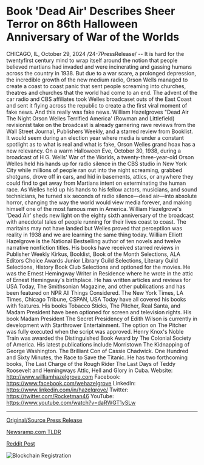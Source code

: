 # Book 'Dead Air' Describes Sheer Terror on 86th Halloween Anniversary of War of the Worlds

CHICAGO, IL, October 29, 2024 /24-7PressRelease/ -- It is hard for the twentyfirst century mind to wrap itself around the notion that people believed martians had invaded and were incinerating and gassing humans across the country in 1938. But due to a war scare, a prolonged depression, the incredible growth of the new medium radio, Orson Wells managed to create a coast to coast panic that sent people screaming into churches, theatres and churches that the world had come to an end. The advent of the car radio and CBS affiliates took Welles broadcaset outs of the East Coast and sent it flying across the republic to create a the first viral moment of fake news. And this really was fake news.   William Hazelgroves "Dead Air The Night Orson Welles Terrified America' (Rowman and Littlefield) revisionist take on the broadcast is already garnering rave reviews from the Wall Street Journal, Publishers Weekly, and a starred review from Booklist. It would seem during an election year where media is under a constant spotlight as to what is real and what is fake, Orson Welles grand hoax has a new relevancy. On a warm Halloween Eve, October 30, 1938, during a broadcast of H G. Wells' War of the Worlds, a twenty-three-year-old Orson Welles held his hands up for radio silence in the CBS studio in New York City while millions of people ran out into the night screaming, grabbed shotguns, drove off in cars, and hid in basements, attics, or anywhere they could find to get away from Martians intent on exterminating the human race. As Welles held up his hands to his fellow actors, musicians, and sound technicians, he turned six seconds of radio silence—dead air—into absolute horror, changing the way the world would view media forever, and making himself one of the most famous men in America.  William Hazelgrove's 'Dead Air' sheds new light on the eighty sixth anniversary of the broadcast with anecdotal tales of people running for their lives coast to coast. The maritains may not have landed but Welles proved that perceptiion was reality in 1938 and we are learning the same thing today.  William Elliott Hazelgrove is the National Bestselling author of ten novels and twelve narrative nonfiction titles. His books have received starred reviews in Publisher Weekly Kirkus, Booklist, Book of the Month Selections, ALA Editors Choice Awards Junior Library Guild Selections, Literary Guild Selections, History Book Club Selections and optioned for the movies. He was the Ernest Hemingway Writer in Residence where he wrote in the attic of Ernest Hemingway's birthplace. He has written articles and reviews for USA Today, The Smithsonian Magazine, and other publications and has been featured on NPR All Things Considered. The New York Times, LA Times, Chicago Tribune, CSPAN, USA Today have all covered his books with features. His books Tobacco Sticks, The Pitcher, Real Santa, and Madam President have been optioned for screen and television rights. His book Madam President The Secret Presidency of Edith Wilson is currently in development with Starthrower Entertainment. The option on The Pitcher was fully executed when the script was approved. Henry Knox's Noble Train was awarded the Distinguished Book Award by The Colonial Society of America. His latest publications include Morristown The Kidnapping of George Washington. The Brilliant Con of Cassie Chadwick. One Hundred and Sixty Minutes, the Race to Save the Titanic. He has two forthcoming books, The Last Charge of the Rough Rider The Last Days of Teddy Roosevelt and Hemingways Attic, Hell and Glory in Cuba.  Website: http://www.williamhazelgrove.com Facebook: https://www.facebook.com/wehazelgrove LinkedIn: https://www.linkedin.com/in/hazelgrove/ Twitter: https://twitter.com/Rocketman46 YouTube: https://www.youtube.com/watch?v=daRWGT1ySLw 

---

[Original/Source Press Release](https://www.24-7pressrelease.com/press-release/515637/book-dead-air-describes-sheer-terror-on-86th-halloween-anniversary-of-war-of-the-worlds)
                    

[Newsramp.com TLDR](https://newsramp.com/curated-news/orson-welles-infamous-radio-broadcast-a-new-perspective/f2b6578f02798363b8c7f1d38dbf2fac) 

 



[Reddit Post](https://www.reddit.com/r/BookNews/comments/1geow26/orson_welles_infamous_radio_broadcast_a_new/) 



![Blockchain Registration](https://cdn.newsramp.app/24-7PressRelease/qrcode/2410/29/fileJGC2.webp)